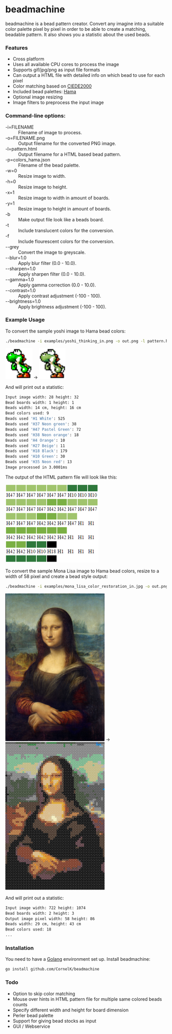 # beadmachine
beadmachine is a bead pattern creator. Convert any imagine into a suitable color palette pixel by pixel in order to be able to create a matching, beadable pattern. It also shows you a statistic about the used beads.

### Features
- Cross platform
- Uses all available CPU cores to process the image
- Supports gif/jpg/png as input file formats
- Can output a HTML file with detailed info on which bead to use for each pixel
- Color matching based on [CIEDE2000](http://en.wikipedia.org/wiki/Color_difference#CIEDE2000 "")
- Included bead palettes: [Hama](http://www.hama.dk "")
- Optional image resizing
- Image filters to preprocess the input image

### Command-line options:
<dl>
<dt>-i=FILENAME</dt>
  <dd>Filename of image to process.</dd>
<dt>-o=FILENAME.png</dt>
  <dd>Output filename for the converted PNG image.</dd>
<dt>-l=pattern.html</dt>
  <dd>Output filename for a HTML based bead pattern.</dd>
<dt>-p=colors_hama.json</dt>
  <dd>Filename of the bead palette.</dd>
<dt>-w=0</dt>
  <dd>Resize image to width.</dd>
<dt>-h=0</dt>
  <dd>Resize image to height.</dd>
<dt>-x=1</dt>
  <dd>Resize image to width in amount of boards.</dd>
<dt>-y=1</dt>
  <dd>Resize image to height in amount of boards.</dd>
<dt>-b</dt>
  <dd>Make output file look like a beads board.</dd>
<dt>-t</dt>
  <dd>Include translucent colors for the conversion.</dd>
<dt>-f</dt>
  <dd>Include flourescent colors for the conversion.</dd>
<dt>--grey</dt>
  <dd>Convert the image to greyscale.</dd>
<dt>--blur=1.0</dt>
  <dd>Apply blur filter (0.0 - 10.0).</dd>
<dt>--sharpen=1.0</dt>
  <dd>Apply sharpen filter (0.0 - 10.0).</dd>
<dt>--gamma=1.0</dt>
  <dd>Apply gamma correction (0.0 - 10.0).</dd>
<dt>--contrast=1.0</dt>
  <dd>Apply contrast adjustment (-100 - 100).</dd>
<dt>--brightness=1.0</dt>
  <dd>Apply brightness adjustment (-100 - 100).</dd>
</dl>

### Example Usage
To convert the sample yoshi image to Hama bead colors:

```bash
./beadmachine -i examples/yoshi_thinking_in.png -o out.png -l pattern.html
```

<img src="https://raw.githubusercontent.com/CornelK/beadmachine/master/examples/yoshi_thinking_in.png" alt="Yoshi thinking in" height="96" width="84"/> -> <img src="https://raw.githubusercontent.com/CornelK/beadmachine/master/examples/yoshi_thinking_out.png" alt="Yoshi thinking out" height="96" width="84"/>

And will print out a statistic:
```bash
Input image width: 28 height: 32
Bead boards width: 1 height: 1
Beads width: 14 cm, height: 16 cm
Bead colors used: 9
Beads used 'H1 White': 525
Beads used 'H37 Neon green': 38
Beads used 'H47 Pastel Green': 72
Beads used 'H38 Neon orange': 18
Beads used 'H4 Orange': 10
Beads used 'H27 Beige': 11
Beads used 'H18 Black': 179
Beads used 'H10 Green': 30
Beads used 'H35 Neon red': 13
Image processed in 3.0001ms
```

The output of the HTML pattern file will look like this:

<img src="https://raw.githubusercontent.com/CornelK/beadmachine/master/examples/yoshi_thinking_htmlpattern.png" alt="Yoshi HTML pattern"/>

To convert the sample Mona Lisa image to Hama bead colors, resize to a width of 58 pixel and create a bead style output:

```bash
./beadmachine -i examples/mona_lisa_color_restoration_in.jpg -o out.png -w 58 -b -b --blur 2.75 --contrast 10
```

<img src="https://raw.githubusercontent.com/CornelK/beadmachine/master/examples/mona_lisa_color_restoration_in.jpg" alt="Mona Lisa in" height="461" width="310"/> -> <img src="https://raw.githubusercontent.com/CornelK/beadmachine/master/examples/mona_lisa_color_restoration_out.png" alt="Mona Lisa out" height="461" width="310"/>

And will print out a statistic:
```bash
Input image width: 722 height: 1074
Bead boards width: 2 height: 3
Output image pixel width: 58 height: 86
Beads width: 29 cm, height: 43 cm
Bead colors used: 18
...
```

### Installation
You need to have a [Golang](http://golang.org/doc/install "") environment set up. Install beadmachine:

```bash
go install github.com/CornelK/beadmachine
```

### Todo
- Option to skip color matching
- Mouse over hints in HTML pattern file for multiple same colored beads counts
- Specify different width and height for board dimension
- Perler bead palette
- Support for giving bead stocks as input
- GUI / Webservice
